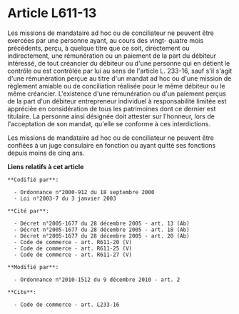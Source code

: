 # Article L611-13

Les missions de mandataire ad hoc ou de conciliateur ne peuvent être exercées par une personne ayant, au cours des vingt-
quatre mois précédents, perçu, à quelque titre que ce soit, directement ou indirectement, une rémunération ou un paiement de
la part du débiteur intéressé, de tout créancier du débiteur ou d'une personne qui en détient le contrôle ou est contrôlée
par lui au sens de l'article L. 233-16, sauf s'il s'agit d'une rémunération perçue au titre d'un mandat ad hoc ou d'une
mission de règlement amiable ou de conciliation réalisée pour le même débiteur ou le même créancier. L'existence d'une
rémunération ou d'un paiement perçus de la part d'un débiteur entrepreneur individuel à responsabilité limitée est appréciée
en considération de tous les patrimoines dont ce dernier est titulaire. La personne ainsi désignée doit attester sur
l'honneur, lors de l'acceptation de son mandat, qu'elle se conforme à ces interdictions. 

Les missions de mandataire ad hoc ou de conciliateur ne peuvent être confiées à un juge consulaire en fonction ou ayant
quitté ses fonctions depuis moins de cinq ans.

**Liens relatifs à cet article**

	**Codifié par**:

	  - Ordonnance n°2000-912 du 18 septembre 2000
	  - Loi n°2003-7 du 3 janvier 2003

	**Cité par**:

	  - Décret n°2005-1677 du 28 décembre 2005 - art. 13 (Ab)
	  - Décret n°2005-1677 du 28 décembre 2005 - art. 18 (Ab)
	  - Décret n°2005-1677 du 28 décembre 2005 - art. 20 (Ab)
	  - Code de commerce - art. R611-20 (V)
	  - Code de commerce - art. R611-25 (V)
	  - Code de commerce - art. R611-27 (V)

	**Modifié par**:

	  - Ordonnance n°2010-1512 du 9 décembre 2010 - art. 2

	**Cite**:

	  - Code de commerce - art. L233-16
